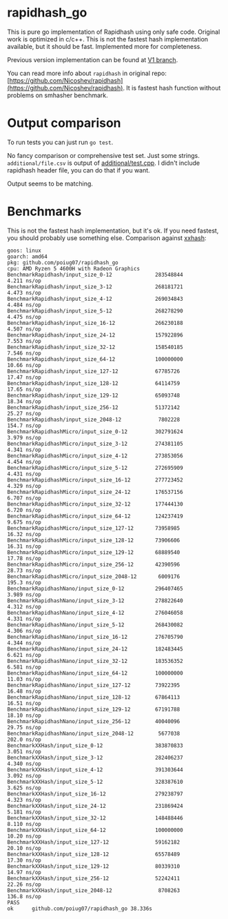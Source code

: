 # rapidhash_go

This is pure go implementation of Rapidhash using only safe code. Original work is optimized in c/c++. This is not the fastest hash implementation available, but it should be fast. Implemented more for completeness.

Previous version implementation can be found at [V1 branch](https://github.com/poiug07/rapidhash_go/tree/v1).

You can read more info about `rapidhash` in original repo: [https://github.com/Nicoshev/rapidhash](https://github.com/Nicoshev/rapidhash). It is fastest hash function without problems on smhasher benchmark.

# Output comparison

To run tests you can just run `go test`.

No fancy comparison or comprehensive test set. Just some strings.
`additional/file.csv` is output of [additional/test.cpp](additional/test.cpp). I didn't include rapidhash header file, you can do that if you want.

Output seems to be matching.

# Benchmarks

This is not the fastest hash implementation, but it's ok. If you need fastest, you should probably use something else. Comparison against [xxhash](https://github.com/cespare/xxhash):
```
goos: linux
goarch: amd64
pkg: github.com/poiug07/rapidhash_go
cpu: AMD Ryzen 5 4600H with Radeon Graphics
BenchmarkRapidhash/input_size_0-12              283548844                4.211 ns/op
BenchmarkRapidhash/input_size_3-12              268181721                4.473 ns/op
BenchmarkRapidhash/input_size_4-12              269034843                4.484 ns/op
BenchmarkRapidhash/input_size_5-12              268278290                4.475 ns/op
BenchmarkRapidhash/input_size_16-12             266230188                4.507 ns/op
BenchmarkRapidhash/input_size_24-12             157922896                7.553 ns/op
BenchmarkRapidhash/input_size_32-12             158540185                7.546 ns/op
BenchmarkRapidhash/input_size_64-12             100000000               10.66 ns/op
BenchmarkRapidhash/input_size_127-12            67785726                17.47 ns/op
BenchmarkRapidhash/input_size_128-12            64114759                17.65 ns/op
BenchmarkRapidhash/input_size_129-12            65093748                18.34 ns/op
BenchmarkRapidhash/input_size_256-12            51372142                25.27 ns/op
BenchmarkRapidhash/input_size_2048-12            7802228               154.7 ns/op
BenchmarkRapidhashMicro/input_size_0-12         302791624                3.979 ns/op
BenchmarkRapidhashMicro/input_size_3-12         274381105                4.341 ns/op
BenchmarkRapidhashMicro/input_size_4-12         273853056                4.454 ns/op
BenchmarkRapidhashMicro/input_size_5-12         272695909                4.431 ns/op
BenchmarkRapidhashMicro/input_size_16-12        277723452                4.329 ns/op
BenchmarkRapidhashMicro/input_size_24-12        176537156                6.707 ns/op
BenchmarkRapidhashMicro/input_size_32-12        177444130                6.720 ns/op
BenchmarkRapidhashMicro/input_size_64-12        124237419                9.675 ns/op
BenchmarkRapidhashMicro/input_size_127-12       73958985                16.32 ns/op
BenchmarkRapidhashMicro/input_size_128-12       73906606                16.31 ns/op
BenchmarkRapidhashMicro/input_size_129-12       68889540                17.78 ns/op
BenchmarkRapidhashMicro/input_size_256-12       42390596                28.73 ns/op
BenchmarkRapidhashMicro/input_size_2048-12       6009176               195.3 ns/op
BenchmarkRapidhashNano/input_size_0-12          296407465                3.989 ns/op
BenchmarkRapidhashNano/input_size_3-12          278822640                4.312 ns/op
BenchmarkRapidhashNano/input_size_4-12          276046058                4.331 ns/op
BenchmarkRapidhashNano/input_size_5-12          268430082                4.306 ns/op
BenchmarkRapidhashNano/input_size_16-12         276705790                4.344 ns/op
BenchmarkRapidhashNano/input_size_24-12         182483445                6.621 ns/op
BenchmarkRapidhashNano/input_size_32-12         183536352                6.581 ns/op
BenchmarkRapidhashNano/input_size_64-12         100000000               11.03 ns/op
BenchmarkRapidhashNano/input_size_127-12        73922395                16.48 ns/op
BenchmarkRapidhashNano/input_size_128-12        67864113                16.51 ns/op
BenchmarkRapidhashNano/input_size_129-12        67191788                18.10 ns/op
BenchmarkRapidhashNano/input_size_256-12        40040096                29.75 ns/op
BenchmarkRapidhashNano/input_size_2048-12        5677038               202.0 ns/op
BenchmarkXXHash/input_size_0-12                 383870833                3.051 ns/op
BenchmarkXXHash/input_size_3-12                 282406237                4.340 ns/op
BenchmarkXXHash/input_size_4-12                 391303644                3.092 ns/op
BenchmarkXXHash/input_size_5-12                 328387610                3.625 ns/op
BenchmarkXXHash/input_size_16-12                279238797                4.323 ns/op
BenchmarkXXHash/input_size_24-12                231869424                5.181 ns/op
BenchmarkXXHash/input_size_32-12                148488446                8.110 ns/op
BenchmarkXXHash/input_size_64-12                100000000               10.20 ns/op
BenchmarkXXHash/input_size_127-12               59162182                20.10 ns/op
BenchmarkXXHash/input_size_128-12               65578489                17.30 ns/op
BenchmarkXXHash/input_size_129-12               80339310                14.97 ns/op
BenchmarkXXHash/input_size_256-12               52242411                22.26 ns/op
BenchmarkXXHash/input_size_2048-12               8708263               136.8 ns/op
PASS
ok      github.com/poiug07/rapidhash_go 38.336s
```
